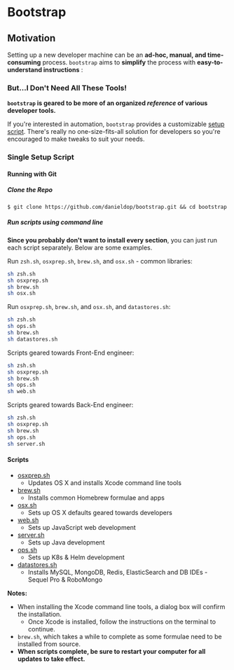 Bootstrap
=========

## Motivation

Setting up a new developer machine can be an **ad-hoc, manual, and time-consuming** process.  `bootstrap` aims to **simplify** the process with **easy-to-understand instructions** :

### But...I Don't Need All These Tools!

**`bootstrap` is geared to be more of an organized *reference* of various developer tools.**

If you're interested in automation, `bootstrap` provides a customizable [setup script](#single-setup-script).  There's really no one-size-fits-all solution for developers so you're encouraged to make tweaks to suit your needs.

### Single Setup Script

#### Running with Git

##### Clone the Repo

    $ git clone https://github.com/danieldop/bootstrap.git && cd bootstrap

##### Run scripts using command line

**Since you probably don't want to install every section**, you can just run each script separately. Below are some examples.

Run `zsh.sh`, `osxprep.sh`, `brew.sh`, and `osx.sh` - common libraries:
```bash
sh zsh.sh
sh osxprep.sh
sh brew.sh
sh osx.sh
```

Run `osxprep.sh`, `brew.sh`, and `osx.sh`, and `datastores.sh`:
```bash
sh zsh.sh
sh ops.sh
sh brew.sh
sh datastores.sh
```

Scripts geared towards Front-End engineer: 
```bash
sh zsh.sh
sh osxprep.sh
sh brew.sh
sh ops.sh
sh web.sh
```

Scripts geared towards Back-End engineer: 
```bash
sh zsh.sh
sh osxprep.sh
sh brew.sh
sh ops.sh
sh server.sh
```

#### Scripts

* [osxprep.sh](https://github.com/danieldop/bootstrap/blob/master/osxprep.sh)
    * Updates OS X and installs Xcode command line tools
* [brew.sh](https://github.com/danieldop/bootstrap/blob/master/brew.sh)
    * Installs common Homebrew formulae and apps
* [osx.sh](https://github.com/danieldop/bootstrap/blob/master/osx.sh)
    * Sets up OS X defaults geared towards developers
* [web.sh](https://github.com/danieldop/bootstrap/blob/master/web.sh)
    * Sets up JavaScript web development
* [server.sh](https://github.com/danieldop/bootstrap/blob/master/server.sh)
    * Sets up Java development
* [ops.sh](https://github.com/danieldop/bootstrap/blob/master/ops.sh)
    * Sets up K8s & Helm development
* [datastores.sh](https://github.com/danieldop/bootstrap/blob/master/datastores.sh)
    * Installs MySQL, MongoDB, Redis, ElasticSearch and DB IDEs - Sequel Pro & RoboMongo

**Notes:**

* When installing the Xcode command line tools, a dialog box will confirm the installation.
    * Once Xcode is installed, follow the instructions on the terminal to continue.
* `brew.sh`, which takes a while to complete as some formulae need to be installed from source.
* **When scripts complete, be sure to restart your computer for all updates to take effect.**
